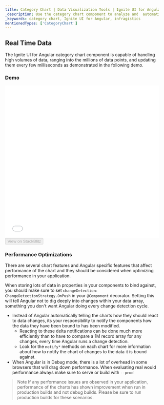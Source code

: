 ```yaml
---
title: Category Chart | Data Visualization Tools | Ignite UI for Angular | Real Time Data | Infragistics 
_description: Use the category chart component to analyze and  automatically choose the best chart type to represent data. Learn about our chart types for visualization.
_keywords: category chart, Ignite UI for Angular, infragistics 
mentionedTypes: ['CategoryChart']
---
```


## Real Time Data

The Ignite UI for Angular category chart component is capable of handling high volumes of data, ranging into the millions of data points, and updating them every few milliseconds as demonstrated in the following demo.

### Demo

<div class="sample-container loading" style="height: 500px;">
    <iframe id="category-chart-high-frequency-sample-iframe" align="center" src='{environment:demosBaseUrl}/charts/category-chart-high-frequency-sample' height="100%" width="100%" seamless frameBorder="0" onload="onXPlatSampleIframeContentLoaded(this);"></iframe>
</div>
<div>
    <button data-localize="stackblitz" disabled class="stackblitz-btn" data-iframe-id="category-chart-high-frequency-sample-iframe" data-demos-base-url="{environment:demosBaseUrl}">View on StackBlitz
    </button>
</div>

<div class="divider--half"></div>

### Performance Optimizations

There are several chart features and Angular specific features that affect performance of the chart and they should be considered when optimizing performance in your application.

When storing lots of data in properties in your components to bind against, you should make sure to set `changeDetection: ChangeDetectionStrategy.OnPush` in your `@Component` decorator. Setting this will tell Angular not to dig deeply into changes within your data array, something you don't want Angular doing every change detection cycle.

-   Instead of Angular automatically telling the charts how they should react to data changes, its your responsibility to notify the components how the data they have been bound to has been modified.
    -   Reacting to these delta notifications can be done much more efficiently than to have to compare a 1M record array for any changes, every time Angular runs a change detection.
    -   Look for the `notify*` methods on each chart for more information about how to notify the chart of changes to the data it is bound against.
-   When Angular is in Debug mode, there is a lot of overhead in some browsers that will drag down performance. When evaluating real would performance always make sure to serve or build with `--prod`

> Note If any performance issues are observed in your application, performance of the charts has shown improvement when run in production builds and not debug builds. Please be sure to run production builds for these scenarios.
